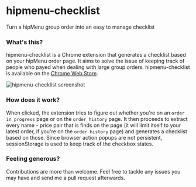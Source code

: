 # hipmenu-checklist

Turn a hipMenu group order into an easy to manage checklist


### What's this? ###

hipmenu-checklist is a Chrome extension that generates a checklist based on your hipMenu order page. It aims to solve the issue of keeping track of people who payed when dealing with large group orders. hipmenu-checklist is available on the [Chrome Web Store](https://chrome.google.com/webstore/detail/hipmenu-checklist/fdbmfcgckbobgefkgcbkdcjejcnoahag).

![hipmenu-checklist screenshot](https://raw.github.com/g4b1nagy/hipmenu-checklist/master/screenshot.png)


### How does it work? ###

When clicked, the extension tries to figure out whether you're on an `order in progress` page or on the `order history` page. It then proceeds to extract every name - price pair that is finds on the page (it will limit itself to your latest order, if you're on the `order history` page) and generates a checklist based on those. Since browser action popups are not persistent, sessionStorage is used to keep track of the checkbox states.


### Feeling generous? ###

Contributions are more than welcome. Feel free to tackle any issues you may have and send me a pull request afterwards.
